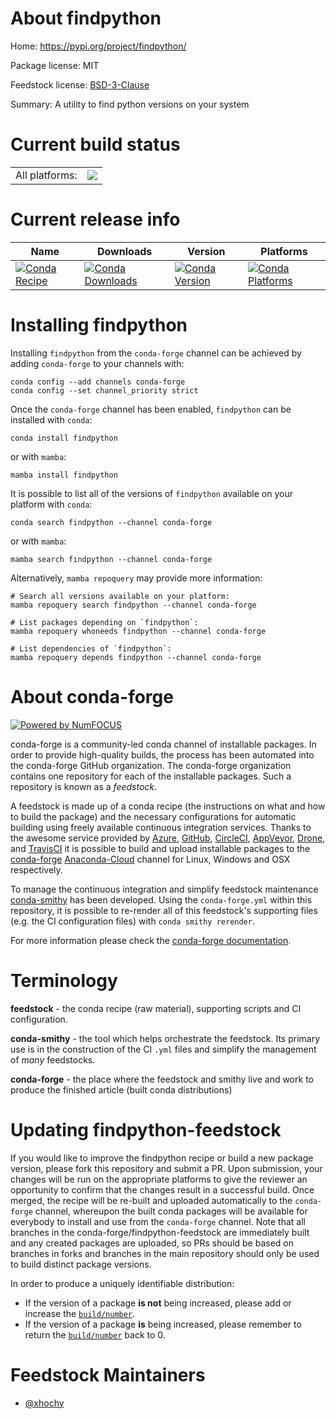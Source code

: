 About findpython
================

Home: https://pypi.org/project/findpython/

Package license: MIT

Feedstock license: [BSD-3-Clause](https://github.com/conda-forge/findpython-feedstock/blob/main/LICENSE.txt)

Summary: A utility to find python versions on your system

Current build status
====================


<table><tr><td>All platforms:</td>
    <td>
      <a href="https://dev.azure.com/conda-forge/feedstock-builds/_build/latest?definitionId=15554&branchName=main">
        <img src="https://dev.azure.com/conda-forge/feedstock-builds/_apis/build/status/findpython-feedstock?branchName=main">
      </a>
    </td>
  </tr>
</table>

Current release info
====================

| Name | Downloads | Version | Platforms |
| --- | --- | --- | --- |
| [![Conda Recipe](https://img.shields.io/badge/recipe-findpython-green.svg)](https://anaconda.org/conda-forge/findpython) | [![Conda Downloads](https://img.shields.io/conda/dn/conda-forge/findpython.svg)](https://anaconda.org/conda-forge/findpython) | [![Conda Version](https://img.shields.io/conda/vn/conda-forge/findpython.svg)](https://anaconda.org/conda-forge/findpython) | [![Conda Platforms](https://img.shields.io/conda/pn/conda-forge/findpython.svg)](https://anaconda.org/conda-forge/findpython) |

Installing findpython
=====================

Installing `findpython` from the `conda-forge` channel can be achieved by adding `conda-forge` to your channels with:

```
conda config --add channels conda-forge
conda config --set channel_priority strict
```

Once the `conda-forge` channel has been enabled, `findpython` can be installed with `conda`:

```
conda install findpython
```

or with `mamba`:

```
mamba install findpython
```

It is possible to list all of the versions of `findpython` available on your platform with `conda`:

```
conda search findpython --channel conda-forge
```

or with `mamba`:

```
mamba search findpython --channel conda-forge
```

Alternatively, `mamba repoquery` may provide more information:

```
# Search all versions available on your platform:
mamba repoquery search findpython --channel conda-forge

# List packages depending on `findpython`:
mamba repoquery whoneeds findpython --channel conda-forge

# List dependencies of `findpython`:
mamba repoquery depends findpython --channel conda-forge
```


About conda-forge
=================

[![Powered by
NumFOCUS](https://img.shields.io/badge/powered%20by-NumFOCUS-orange.svg?style=flat&colorA=E1523D&colorB=007D8A)](https://numfocus.org)

conda-forge is a community-led conda channel of installable packages.
In order to provide high-quality builds, the process has been automated into the
conda-forge GitHub organization. The conda-forge organization contains one repository
for each of the installable packages. Such a repository is known as a *feedstock*.

A feedstock is made up of a conda recipe (the instructions on what and how to build
the package) and the necessary configurations for automatic building using freely
available continuous integration services. Thanks to the awesome service provided by
[Azure](https://azure.microsoft.com/en-us/services/devops/), [GitHub](https://github.com/),
[CircleCI](https://circleci.com/), [AppVeyor](https://www.appveyor.com/),
[Drone](https://cloud.drone.io/welcome), and [TravisCI](https://travis-ci.com/)
it is possible to build and upload installable packages to the
[conda-forge](https://anaconda.org/conda-forge) [Anaconda-Cloud](https://anaconda.org/)
channel for Linux, Windows and OSX respectively.

To manage the continuous integration and simplify feedstock maintenance
[conda-smithy](https://github.com/conda-forge/conda-smithy) has been developed.
Using the ``conda-forge.yml`` within this repository, it is possible to re-render all of
this feedstock's supporting files (e.g. the CI configuration files) with ``conda smithy rerender``.

For more information please check the [conda-forge documentation](https://conda-forge.org/docs/).

Terminology
===========

**feedstock** - the conda recipe (raw material), supporting scripts and CI configuration.

**conda-smithy** - the tool which helps orchestrate the feedstock.
                   Its primary use is in the construction of the CI ``.yml`` files
                   and simplify the management of *many* feedstocks.

**conda-forge** - the place where the feedstock and smithy live and work to
                  produce the finished article (built conda distributions)


Updating findpython-feedstock
=============================

If you would like to improve the findpython recipe or build a new
package version, please fork this repository and submit a PR. Upon submission,
your changes will be run on the appropriate platforms to give the reviewer an
opportunity to confirm that the changes result in a successful build. Once
merged, the recipe will be re-built and uploaded automatically to the
`conda-forge` channel, whereupon the built conda packages will be available for
everybody to install and use from the `conda-forge` channel.
Note that all branches in the conda-forge/findpython-feedstock are
immediately built and any created packages are uploaded, so PRs should be based
on branches in forks and branches in the main repository should only be used to
build distinct package versions.

In order to produce a uniquely identifiable distribution:
 * If the version of a package **is not** being increased, please add or increase
   the [``build/number``](https://docs.conda.io/projects/conda-build/en/latest/resources/define-metadata.html#build-number-and-string).
 * If the version of a package **is** being increased, please remember to return
   the [``build/number``](https://docs.conda.io/projects/conda-build/en/latest/resources/define-metadata.html#build-number-and-string)
   back to 0.

Feedstock Maintainers
=====================

* [@xhochy](https://github.com/xhochy/)

